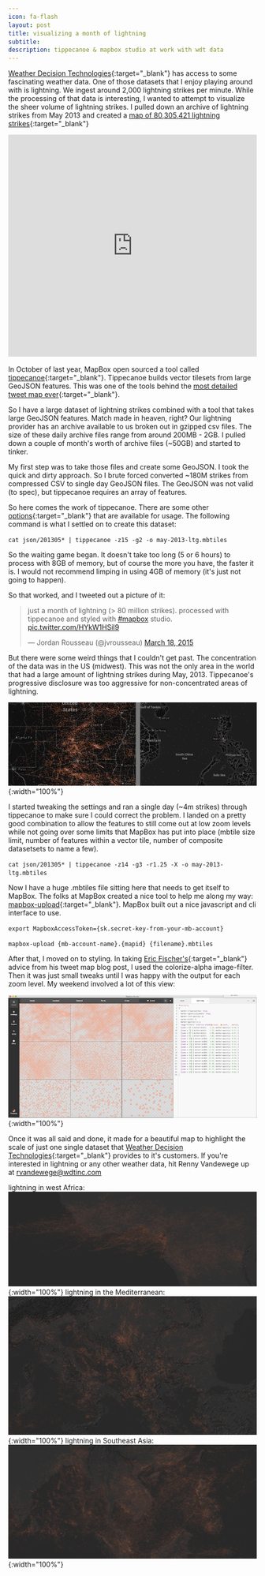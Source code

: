```yaml
---
icon: fa-flash
layout: post
title: visualizing a month of lightning
subtitle:
description: tippecanoe & mapbox studio at work with wdt data
---
```


[Weather Decision Technologies](http://wdtinc.com){:target="_blank"} has access to some fascinating weather data. One of those datasets that I enjoy playing around with is lightning. We ingest around 2,000 lightning strikes per minute. While the processing of that data is interesting, I wanted to attempt to visualize the sheer volume of lightning strikes. I pulled down an archive of lightning strikes from May 2013 and created a [map of 80,305,421 lightning strikes](https://a.tiles.mapbox.com/v4/weatherdecisiontechnologies.lgk0k0f6/page.html?access_token=pk.eyJ1Ijoid2VhdGhlcmRlY2lzaW9udGVjaG5vbG9naWVzIiwiYSI6IkhLM1dMUDgifQ.ykvRdysqB6BgpQKZ_x7dhg#4/23.32/-103.32){:target="_blank"}

<iframe width='100%' height='450px' frameBorder='0' src='https://a.tiles.mapbox.com/v4/weatherdecisiontechnologies.lgk0k0f6/attribution,zoompan.html?access_token=pk.eyJ1Ijoid2VhdGhlcmRlY2lzaW9udGVjaG5vbG9naWVzIiwiYSI6IkhLM1dMUDgifQ.ykvRdysqB6BgpQKZ_x7dhg#4/23.32/-103.32'></iframe>

In October of last year, MapBox open sourced a tool called [tippecanoe](https://github.com/mapbox/tippecanoe){:target="_blank"}. Tippecanoe builds vector tilesets from large GeoJSON features. This was one of the tools behind the [most detailed tweet map ever](https://www.mapbox.com/blog/twitter-map-every-tweet/){:target="_blank"}.

So I have a large dataset of lightning strikes combined with a tool that takes large GeoJSON features. Match made in heaven, right? Our lightning provider has an archive available to us broken out in gzipped csv files. The size of these daily archive files range from around 200MB - 2GB. I pulled down a couple of month's worth of archive files (~50GB) and started to tinker.

My first step was to take those files and create some GeoJSON. I took the quick and dirty approach. So I brute forced converted ~180M strikes from compressed CSV to single day GeoJSON files. The GeoJSON was not valid (to spec), but tippecanoe requires an array of features.

So here comes the work of tippecanoe. There are some other [options](https://github.com/mapbox/tippecanoe#options){:target="_blank"} that are available for usage. The following command is what I settled on to create this dataset:

`cat json/201305* | tippecanoe -z15 -g2 -o may-2013-ltg.mbtiles`

So the waiting game began. It doesn't take too long (5 or 6 hours) to process with 8GB of memory, but of course the more you have, the faster it is. I would not recommend limping in using 4GB of memory (it's just not going to happen).

So that worked, and I tweeted out a picture of it:

<blockquote class="twitter-tweet" lang="en"><p>just a month of lightning (&gt; 80 million strikes). processed with tippecanoe and styled with <a href="https://twitter.com/hashtag/mapbox?src=hash">#mapbox</a> studio. <a href="http://t.co/HYkW1HSiI9">pic.twitter.com/HYkW1HSiI9</a></p>&mdash; Jordan Rousseau (@jvrousseau) <a href="https://twitter.com/jvrousseau/status/578223533618163712">March 18, 2015</a></blockquote>
<script async src="//platform.twitter.com/widgets.js" charset="utf-8"></script>

But there were some weird things that I couldn't get past. The concentration of the data was in the US (midwest). This was not the only area in the world that had a large amount of lightning strikes during May, 2013. Tippecanoe's progressive disclosure was too aggressive for non-concentrated areas of lightning.


![ltg-diff](/assets/img/ltg-diff.png){:width="100%"}

I started tweaking the settings and ran a single day (~4m strikes) through tippecanoe to make sure I could correct the problem. I landed on a pretty good combination to allow the features to still come out at low zoom levels while not going over some limits that MapBox has put into place (mbtile size limit, number of features within a vector tile, number of composite datasetsets to name a few).

`cat json/201305* | tippecanoe -z14 -g3 -r1.25 -X -o may-2013-ltg.mbtiles`

Now I have a huge .mbtiles file sitting here that needs to get itself to MapBox. The folks at MapBox created a nice tool to help me along my way: [mapbox-upload](https://github.com/mapbox/mapbox-upload){:target="_blank"}. MapBox built out a nice javascript and cli interface to use.

`export MapboxAccessToken={sk.secret-key-from-your-mb-account}`

`mapbox-upload {mb-account-name}.{mapid} {filename}.mbtiles`

After that, I moved on to styling. In taking [Eric Fischer's](https://www.mapbox.com/about/team/#eric-fischer){:target="_blank"} advice from his tweet map blog post, I used the colorize-alpha image-filter. Then it was just small tweaks until I was happy with the output for each zoom level. My weekend involved a lot of this view:

![ltg-studio-style](/assets/img/ltg-studio-style.png){:width="100%"}

Once it was all said and done, it made for a beautiful map to highlight the scale of just one single dataset that [Weather Decision Technologies](http://wdtinc.com){:target="_blank"}  provides to it's customers. If you're interested in lightning or any other weather data, hit Renny Vandewege up at [rvandewege@wdtinc.com](mailto:rvandewege@wdtinc.com)

lightning in west Africa:
![null-island-ltg](/assets/img/null-island-ltg.png){:width="100%"}
lightning in the Mediterranean:
![med-ltg](/assets/img/med-ltg.png){:width="100%"}
lightning in Southeast Asia:
![se-asia-ltg](/assets/img/se-asia-ltg.png){:width="100%"}
